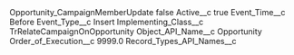 <?xml version="1.0" encoding="UTF-8"?>
<CustomMetadata xmlns="http://soap.sforce.com/2006/04/metadata" xmlns:xsi="http://www.w3.org/2001/XMLSchema-instance" xmlns:xsd="http://www.w3.org/2001/XMLSchema">
    <label>Opportunity_CampaignMemberUpdate</label>
    <protected>false</protected>
    <values>
        <field>Active__c</field>
        <value xsi:type="xsd:boolean">true</value>
    </values>
    <values>
        <field>Event_Time__c</field>
        <value xsi:type="xsd:string">Before</value>
    </values>
    <values>
        <field>Event_Type__c</field>
        <value xsi:type="xsd:string">Insert</value>
    </values>
    <values>
        <field>Implementing_Class__c</field>
        <value xsi:type="xsd:string">TrRelateCampaignOnOpportunity</value>
    </values>
    <values>
        <field>Object_API_Name__c</field>
        <value xsi:type="xsd:string">Opportunity</value>
    </values>
    <values>
        <field>Order_of_Execution__c</field>
        <value xsi:type="xsd:double">9999.0</value>
    </values>
    <values>
        <field>Record_Types_API_Names__c</field>
        <value xsi:nil="true"/>
    </values>
</CustomMetadata>
